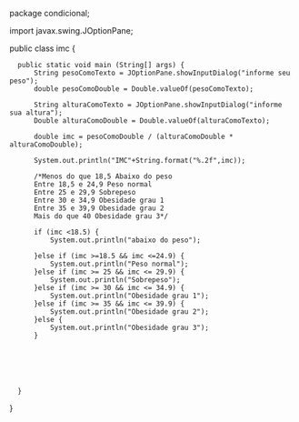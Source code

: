 package condicional;

import javax.swing.JOptionPane;

public class imc {

	  public static void main (String[] args) {
		  String pesoComoTexto = JOptionPane.showInputDialog("informe seu peso");
		  double pesoComoDouble = Double.valueOf(pesoComoTexto);
		  
		  String alturaComoTexto = JOptionPane.showInputDialog("informe sua altura");
		  Double alturaComoDouble = Double.valueOf(alturaComoTexto);
		  
		  double imc = pesoComoDouble / (alturaComoDouble * alturaComoDouble);
		  
		  System.out.println("IMC"+String.format("%.2f",imc));
		  
		  /*Menos do que 18,5 Abaixo do peso
		  Entre 18,5 e 24,9 Peso normal
		  Entre 25 e 29,9 Sobrepeso
		  Entre 30 e 34,9 Obesidade grau 1
		  Entre 35 e 39,9 Obesidade grau 2
		  Mais do que 40 Obesidade grau 3*/
		  
		  if (imc <18.5) {
			  System.out.println("abaixo do peso");
			  
		  }else if (imc >=18.5 && imc <=24.9) {
			  System.out.println("Peso normal");
		  }else if (imc >= 25 && imc <= 29.9) {
			  System.out.println("Sobrepeso");
		  }else if (imc >= 30 && imc <= 34.9) {
			  System.out.println("Obesidade grau 1");
		  }else if (imc >= 35 && imc <= 39.9) {
			  System.out.println("Obesidade grau 2");			 
		  }else {
			  System.out.println("Obesidade grau 3");
		  }
			  
		 
		  

		  
		  
	  }
}
